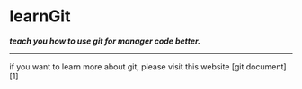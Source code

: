 # learnGit
***teach you how to use git for manager code better.***
<hr>
if you want to learn more about git, please visit this website [git document][1]

[1]:https://git-scm.com/doc